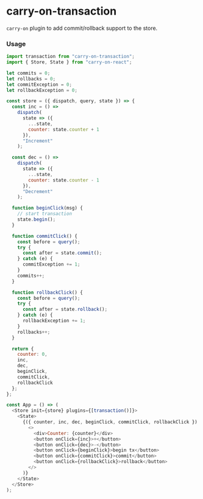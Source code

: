 # carry-on-transaction

```carry-on``` plugin to add commit/rollback support to the store.

### Usage

```JavaScript
import transaction from "carry-on-transaction";
import { Store, State } from "carry-on-react";

let commits = 0;
let rollbacks = 0;
let commitException = 0;
let rollbackException = 0;

const store = ({ dispatch, query, state }) => {
  const inc = () =>
    dispatch(
      state => ({
        ...state,
        counter: state.counter + 1
      }),
      "Increment"
    );

  const dec = () =>
    dispatch(
      state => ({
        ...state,
        counter: state.counter - 1
      }),
      "Decrement"
    );

  function beginClick(msg) {
    // start transaction
    state.begin();
  }

  function commitClick() {
    const before = query();
    try {
      const after = state.commit();
    } catch (e) {
      commitException += 1;
    }
    commits++;
  }

  function rollbackClick() {
    const before = query();
    try {
      const after = state.rollback();
    } catch (e) {
      rollbackException += 1;
    }
    rollbacks++;
  }

  return {
    counter: 0,
    inc,
    dec,
    beginClick,
    commitClick,
    rollbackClick
  };
};

const App = () => (
  <Store init={store} plugins={[transaction()]}>
    <State>
      {({ counter, inc, dec, beginClick, commitClick, rollbackClick }) => (
        <>
          <div>Counter: {counter}</div>
          <button onClick={inc}>+</button>
          <button onClick={dec}>-</button>
          <button onClick={beginClick}>begin tx</button>
          <button onClick={commitClick}>commit</button>
          <button onClick={rollbackClick}>rollback</button>
        </>
      )}
    </State>
  </Store>
);

```
